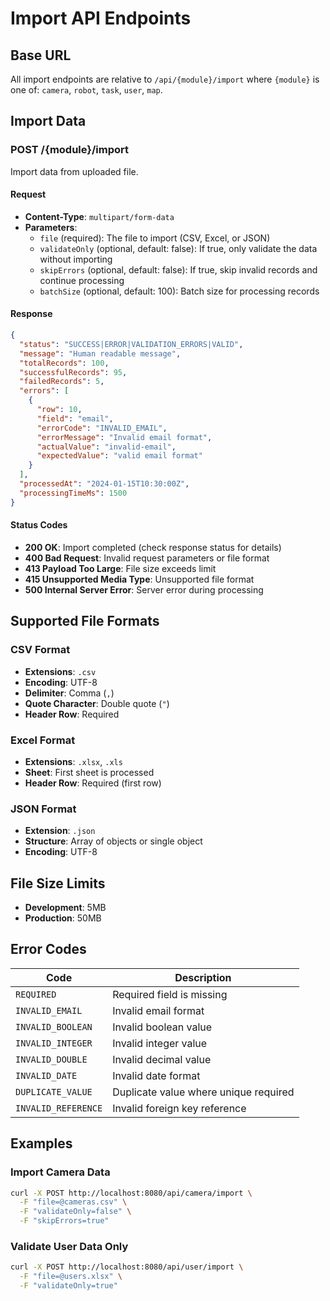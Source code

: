 # Import API Endpoints

## Base URL
All import endpoints are relative to `/api/{module}/import` where `{module}` is one of: `camera`, `robot`, `task`, `user`, `map`.

## Import Data

### POST /{module}/import

Import data from uploaded file.

#### Request
- **Content-Type**: `multipart/form-data`
- **Parameters**:
  - `file` (required): The file to import (CSV, Excel, or JSON)
  - `validateOnly` (optional, default: false): If true, only validate the data without importing
  - `skipErrors` (optional, default: false): If true, skip invalid records and continue processing
  - `batchSize` (optional, default: 100): Batch size for processing records

#### Response
```json
{
  "status": "SUCCESS|ERROR|VALIDATION_ERRORS|VALID",
  "message": "Human readable message",
  "totalRecords": 100,
  "successfulRecords": 95,
  "failedRecords": 5,
  "errors": [
    {
      "row": 10,
      "field": "email",
      "errorCode": "INVALID_EMAIL",
      "errorMessage": "Invalid email format",
      "actualValue": "invalid-email",
      "expectedValue": "valid email format"
    }
  ],
  "processedAt": "2024-01-15T10:30:00Z",
  "processingTimeMs": 1500
}
```

#### Status Codes
- **200 OK**: Import completed (check response status for details)
- **400 Bad Request**: Invalid request parameters or file format
- **413 Payload Too Large**: File size exceeds limit
- **415 Unsupported Media Type**: Unsupported file format
- **500 Internal Server Error**: Server error during processing

## Supported File Formats

### CSV Format
- **Extensions**: `.csv`
- **Encoding**: UTF-8
- **Delimiter**: Comma (`,`)
- **Quote Character**: Double quote (`"`)
- **Header Row**: Required

### Excel Format
- **Extensions**: `.xlsx`, `.xls`
- **Sheet**: First sheet is processed
- **Header Row**: Required (first row)

### JSON Format
- **Extension**: `.json`
- **Structure**: Array of objects or single object
- **Encoding**: UTF-8

## File Size Limits
- **Development**: 5MB
- **Production**: 50MB

## Error Codes

| Code | Description |
|------|-------------|
| `REQUIRED` | Required field is missing |
| `INVALID_EMAIL` | Invalid email format |
| `INVALID_BOOLEAN` | Invalid boolean value |
| `INVALID_INTEGER` | Invalid integer value |
| `INVALID_DOUBLE` | Invalid decimal value |
| `INVALID_DATE` | Invalid date format |
| `DUPLICATE_VALUE` | Duplicate value where unique required |
| `INVALID_REFERENCE` | Invalid foreign key reference |

## Examples

### Import Camera Data
```bash
curl -X POST http://localhost:8080/api/camera/import \
  -F "file=@cameras.csv" \
  -F "validateOnly=false" \
  -F "skipErrors=true"
```

### Validate User Data Only
```bash
curl -X POST http://localhost:8080/api/user/import \
  -F "file=@users.xlsx" \
  -F "validateOnly=true"
```